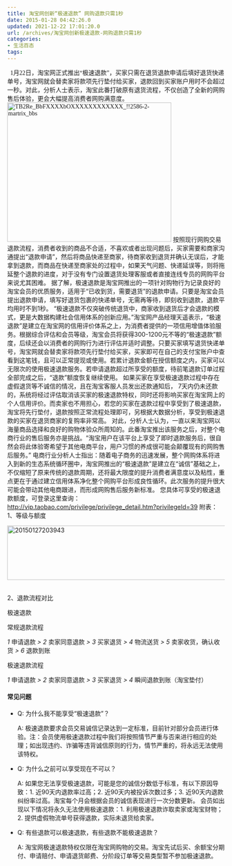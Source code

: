 ```yaml
---
title: 淘宝网创新“极速退款” 网购退款只需1秒
date: 2015-01-28 04:42:26.0
updated: 2021-12-22 17:01:20.0
url: /archives/淘宝网创新极速退款-网购退款只需1秒
categories: 
- 生活百态
tags: 
---
```


<span style="font-family: Microsoft YaHei;">  1月22日，淘宝网正式推出“极速退款”，买家只需在退货退款申请后填好退货快递单号，淘宝网就会替卖家将款项先行垫付给买家，退款回到买家账户用时不会超过一秒。对此，分析人士表示，淘宝此番打破原有退货流程，不仅创造了全新的网购售后体验，更会大幅提高消费者网购满意度。</span>
<span style="font-family: Microsoft YaHei;"><a href="http://uu126.cn/wp-content/uploads/2015/01/TB2Re_BbFXXXXbOXXXXXXXXXXXX_2586-2-martrix_bbs.png"><img class=" size-full wp-image-1382 aligncenter" src="http://uu126.cn/wp-content/uploads/2015/01/TB2Re_BbFXXXXbOXXXXXXXXXXXX_2586-2-martrix_bbs.png" alt="TB2Re_BbFXXXXbOXXXXXXXXXXXX_!!2586-2-martrix_bbs" width="380" height="323" /></a></span>
按照现行网购交易退款流程，消费者收到的商品不合适，不喜欢或者出现问题后，买家需要和商家沟通提出“退款申请”，然后将商品快递至商家，待商家收到退货并确认无误后，才能拿到退款，而商品在快递至商家处的过程中，如果天气问题、快递延误等，则将拖延整个退款的进度，对于没有专门设置退货处理客服或者直接连线专员的网购平台来说尤其困难。
据了解，极速退款是淘宝网推出的一项针对购物行为记录良好的淘宝会员的优质服务，适用于“已收到货，需要退货”的退款申请。只要是淘宝会员提出退款申请，填写好退货包裹的快递单号，无需再等待，即刻收到退款，退款平均用时不到1秒。
“极速退款不仅突破传统退货中，商家收到退货后才会退款的模式，更是大数据构建社会信用体系的创新应用。”淘宝网产品经理天遥表示，“极速退款”是建立在淘宝网的信用评价体系之上，为消费者提供的一项信用增值体验服务。根据综合评估和会员等级，淘宝会员将获得300-1200元不等的“极速退款”额度，后续还会以消费者的网购行为进行评估并适时调整。只要买家填写退货快递单号，淘宝网就会替卖家将款项先行垫付给买家，买家即可在自己的支付宝账户中查看到这笔钱，且可以正常提现或使用。若累计退款金额在授信额度之内，买家可以无限次的使用极速退款服务。若申请退款超过所享受的额度，待前笔退款订单过程全部完成之后，“退款”额度恢复继续使用。
如果买家在享受极速退款过程中存在虚假退货等不诚信的情况，且在淘宝客服人员发出还款通知后， 7天内仍未还款的，系统将经过评估取消该买家的极速退款特权，同时还将影响买家在淘宝网上的个人信用评价。而卖家也不用担心，若您的买家在退款过程中享受到了极速退款，淘宝将先行垫付，退款按照正常流程处理即可，另根据大数据分析，享受到极速退款的买家在退货商家的复购率非常高。
对此，分析人士认为，一直以来淘宝网以海量商品选择和良好的购物体验众所周知的。此番淘宝推出该服务之后，对整个电商行业的售后服务亦是挑战。“淘宝用户在该平台上享受了即时退款服务后，很自然会将此体验寄希望于其他电商平台，用户习惯的养成很可能会颠覆现有的网购售后服务。”
电商行业分析人士指出：随着电子商务的迅速发展，整个网购体系将进入到新的生态系统循环圈中，淘宝网推出的“极速退款”是建立在“诚信”基础之上，不仅缩短了原来传统的退款周期，还将最大限度的提升消费者满意度以及粘性，重点更在于通过建立信用体系净化整个网购平台形成良性循环。此次服务的提升很大可能会带动其他电商跟进，而形成网购售后服务新标准。
您具体可享受的极速退款额度，可登录这里查询：<a href="http://vip.taobao.com/privilege/privilege_detail.htm?spm=a210m.1001016.0.0.wDGuih&amp;privilegeId=39" data-spm-anchor-id="a210m.1001016.0.0">http://vip.taobao.com/privilege/privilege_detail.htm?privilegeId=39</a>
附表：
1、等级与额度
<!-- 流程对标 -->
<a href="http://uu126.cn/wp-content/uploads/2015/01/201501272039431.png"><img class="alignnone size-large wp-image-1383" src="http://uu126.cn/wp-content/uploads/2015/01/201501272039431-1024x126.png" alt="20150127203943" width="1024" height="126" /></a>
&nbsp;
<div class="vip_refund_detail_part">
<p class="vip_refund_detail_title">2、退款流程对比</p>
<div class="vip_refund_detail_steps">
<p class="refund_way">极速退款</p>
<p class="normal_steps">常规退款流程</p>
<p class="normal_steps_area"><em>1 </em>申请退款<em> &gt; 2 </em>卖家同意退款<em> &gt; 3 </em>买家退货<em> &gt; 4 </em>物流送货<em> &gt; 5 </em>卖家收货，确认收货<em> &gt; 6 </em>退款到账</p>
<p class="refund_steps">极速退款流程</p>
<p class="refund_steps_area"><em>1 </em>申请退款<em> &gt; 2 </em>卖家同意退款<em> &gt; 3 </em>买家退货<em> &gt; 4 </em>瞬间退款到账（淘宝垫付）</p>
</div>
</div>
<!-- 特权 -->
<div class="vip_wrap_birthday"></div>
<div class="vip_detail_tms_faq">
<div class="vip_wrapper">
<div class="vip_container">
<h4 class="faq_title vip_detail_heiti">常见问题</h4>
<ul class="faq_list">
	<li class="faq_item">
<p class="faq-question"><span class="ques-icon">Q:</span> <span class="ques-content">为什么我不能享受“极速退款”？</span></p>
<p class="faq-answer"><span class="ans-icon">A:</span> <span class="ans-content">极速退款要求会员交易诚信记录达到一定标准，目前针对部分会员进行体验。注：会员使用极速退款过程中我们将按照情节严重与否来进行相应的处理；如出现违约、诈骗等违背诚信原则的行为，情节严重的，将永远无法使用该特权。</span></p>
</li>
	<li class="faq_item">
<p class="faq-question"><span class="ques-icon">Q:</span> <span class="ques-content">为什么之前可以享受现在不可以？</span></p>
<p class="faq-answer"><span class="ans-icon">A:</span> <span class="ans-content">如果您无法享受极速退款，可能是您的诚信分数低于标准，有以下原因导致：1. 近90天内退款率过高；2. 近90天内被投诉次数过多；3. 近90天内退款纠纷率过高。淘宝每个月会根据会员的诚信表现进行一次分数更新。 会员如出现以下情况将永久无法使用极速退款：1. 利用极速退款诈取卖家或淘宝财物；2. 提供虚假物流单号获得退款，实际未退货给卖家。</span></p>
</li>
	<li class="faq_item">
<p class="faq-question"><span class="ques-icon">Q:</span> <span class="ques-content">有些退款可以极速退款，有些退款不能极速退款？</span></p>
<p class="faq-answer"><span class="ans-icon">A:</span> <span class="ans-content">淘宝网极速退款特权仅限在淘宝网购物的交易。淘宝先试后买、余额宝分期付、申请赔付、申请退货邮费、分阶段订单等交易类型暂不参加极速退款。</span></p>
</li>
</ul>
</div>
</div>
</div>
